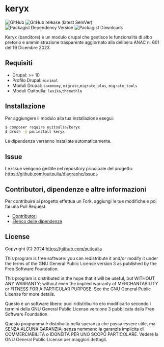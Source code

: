 # keryx

![GitHub](https://img.shields.io/github/license/ouitoulia/keryx?style=for-the-badge)
![GitHub release (latest SemVer)](https://img.shields.io/github/v/release/ouitoulia/keryx?sort=semver&style=for-the-badge)
![Packagist Dependency Version](https://img.shields.io/packagist/dependency-v/ouitoulia/keryx/drupal/core-recommended?style=for-the-badge)
![Packagist Downloads](https://img.shields.io/packagist/dt/ouitoulia/keryx?style=for-the-badge)

Keryx (banditore) è un modulo drupal che gestisce le funzionalità di albo pretorio e amministrazione trasparente
aggiornato alla delibera ANAC n. 601 del 19 Dicembre 2023.

## Requisiti
- Drupal: >= 10
- Profilo Drupal: `minimal`
- Moduli Drupal: `taxonomy`, `migrate`,`migrate_plus`, `migrate_tools`
- Moduli Ouitoulía: `lexika`,`themethla`

## Installazione
Per aggiungere il modulo alla tua installazione esegui:
```bash
$ composer require ouitoulia/keryx
$ drush -y pm:install keryx
```
Le dipendenze verranno installate automaticamente.

## Issue
Le issue vengono gestite nel repository principale del progetto:
https://github.com/ouitoulia/diagraphe/issues

## Contributori, dipendenze e altre informazioni
Per contribuire al progetto effettua un Fork, aggiungi le tue modifiche e poi fai una Pull Request.

- [Contributori](https://github.com/ouitoulia/keryx/graphs/contributors)
- [Elenco delle dipendenze](https://github.com/ouitoulia/keryx/network/dependencies)

## License

Copyright (C) 2024 https://github.com/ouitoulia

This program is free software: you can redistribute it and/or modify it under the terms of the GNU General Public License version 3 as published by the Free Software Foundation.

This program is distributed in the hope that it will be useful, but WITHOUT ANY WARRANTY; without even the implied warranty of MERCHANTABILITY or FITNESS FOR A PARTICULAR PURPOSE. See the GNU General Public License for more details.

Questo è un software libero: puoi ridistribuirlo e/o modificarlo secondo i termini della GNU General Public License versione 3 pubblicata dalla Free Software Foundation.

Questo programma è distribuito nella speranza che possa essere utile, ma SENZA ALCUNA GARANZIA; senza nemmeno la garanzia implicita di COMMERCIABILITÀ o IDONEITÀ PER UNO SCOPO PARTICOLARE. Vedere la GNU General Public License per maggiori dettagli.

